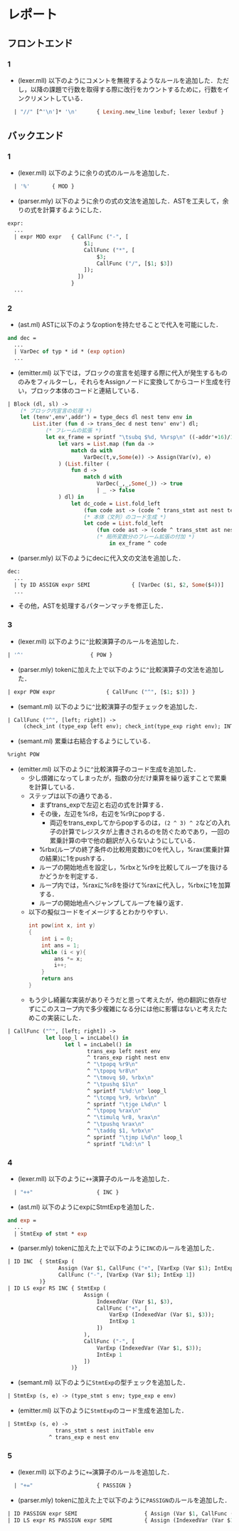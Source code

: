 # レポート

## フロントエンド

### 1

- (lexer.mll) 以下のようにコメントを無視するようなルールを追加した．ただし，以降の課題で行数を取得する際に改行をカウントするために，行数をインクリメントしている．
```ocaml
  | "//" [^'\n']* '\n'      { Lexing.new_line lexbuf; lexer lexbuf }
```



## バックエンド

### 1

- (lexer.mll) 以下のように余りの式のルールを追加した．
```ocaml
  | '%'       { MOD }
```

- (parser.mly) 以下のように余りの式の文法を追加した．ASTを工夫して，余りの式を計算するようにした．
```ocaml
expr:
  ...
  | expr MOD expr   { CallFunc ("-", [
                        $1;
                        CallFunc ("*", [
                            $3;
                            CallFunc ("/", [$1; $3])
                        ]);
                      ]) 
                    }
  ...
```

### 2

- (ast.ml) ASTに以下のようなoptionを持たせることで代入を可能にした．
```ocaml
and dec =
  ...
  | VarDec of typ * id * (exp option)
  ...
```

- (emitter.ml) 以下では，ブロックの宣言を処理する際に代入が発生するもののみをフィルターし，それらをAssignノードに変換してからコード生成を行い，ブロック本体のコードと連結している．
```ocaml
| Block (dl, sl) -> 
    (* ブロック内宣言の処理 *)
    let (tenv',env',addr') = type_decs dl nest tenv env in
        List.iter (fun d -> trans_dec d nest tenv' env') dl;
            (* フレームの拡張 *)
            let ex_frame = sprintf "\tsubq $%d, %%rsp\n" ((-addr'+16)/16*16) in
                let vars = List.map (fun da -> 
                    match da with
                        VarDec(t,v,Some(e)) -> Assign(Var(v), e)
                ) (List.filter (
                    fun d -> 
                        match d with 
                            VarDec(_,_,Some(_)) -> true
                            | _ -> false
                ) dl) in
                    let dc_code = List.fold_left 
                        (fun code ast -> (code ^ trans_stmt ast nest tenv' env')) "" vars in
                        (* 本体（文列）のコード生成 *)
                        let code = List.fold_left 
                            (fun code ast -> (code ^ trans_stmt ast nest tenv' env')) dc_code sl
                            (* 局所変数分のフレーム拡張の付加 *)
                                in ex_frame ^ code
```

- (parser.mly) 以下のようにdecに代入文の文法を追加した．
```ocaml
dec:
  ...
  | ty ID ASSIGN expr SEMI             { [VarDec ($1, $2, Some($4))] 
  ...
```

- その他，ASTを処理するパターンマッチを修正した．

### 3

- (lexer.mll) 以下のように`^`比較演算子のルールを追加した．
```ocaml
| '^'                     { POW }
```
- (parser.mly) tokenに加えた上で以下のように`^`比較演算子の文法を追加した．
```ocaml
| expr POW expr                { CallFunc ("^", [$1; $3]) }
```

- (semant.ml) 以下のように`^`比較演算子の型チェックを追加した．
```ocaml
| CallFunc ("^", [left; right]) -> 
     (check_int (type_exp left env); check_int(type_exp right env); INT)
```

- (semant.ml) 累乗は右結合するようにしている．
```ocaml
%right POW
```

- (emitter.ml) 以下のように`^`比較演算子のコード生成を追加した．
  - 少し煩雑になってしまったが，指数の分だけ乗算を繰り返すことで累乗を計算している．
  - ステップは以下の通りである．
    - まずtrans_expで左辺と右辺の式を計算する．
    - その後，左辺を%r8，右辺を%r9にpopする．
      - 両辺をtrans_expしてからpopするのは，`(2 ^ 3) ^ 2`などの入れ子の計算でレジスタが上書きされるのを防ぐためであり，一回の累乗計算の中で他の翻訳が入らないようにしている．
    - %rbx(ループの終了条件の比較用変数)に0を代入し，%rax(累乗計算の結果)に1をpushする．
    - ループの開始地点を設定し，%rbxと%r9を比較してループを抜けるかどうかを判定する．
    - ループ内では，%raxに%r8を掛けて%raxに代入し，%rbxに1を加算する．
    - ループの開始地点へジャンプしてループを繰り返す．
  - 以下の擬似コードをイメージするとわかりやすい．
    ```c
    int pow(int x, int y)
    {
        int i = 0;
        int ans = 1;
        while (i < y){
            ans *= x;
            i++;
        }
        return ans
    }
    ```
  - もう少し綺麗な実装がありそうだと思って考えたが，他の翻訳に依存せずにこのスコープ内で多少複雑になる分には他に影響はないと考えたためこの実装にした．

```ocaml
| CallFunc ("^", [left; right]) ->
            let loop_l = incLabel() in
                  let l = incLabel() in
                         trans_exp left nest env
                         ^ trans_exp right nest env
                         ^ "\tpopq %r9\n"
                         ^ "\tpopq %r8\n"
                         ^ "\tmovq $0, %rbx\n"
                         ^ "\tpushq $1\n"
                         ^ sprintf "L%d:\n" loop_l
                         ^ "\tcmpq %r9, %rbx\n"
                         ^ sprintf "\tjge L%d\n" l
                         ^ "\tpopq %rax\n"
                         ^ "\timulq %r8, %rax\n"
                         ^ "\tpushq %rax\n"
                         ^ "\taddq $1, %rbx\n"
                         ^ sprintf "\tjmp L%d\n" loop_l
                         ^ sprintf "L%d:\n" l
```

### 4

- (lexer.mll) 以下のように`++`演算子のルールを追加した．
```ocaml
  | "++"                    { INC }
```

- (ast.ml) 以下のようにexpにStmtExpを追加した．
```ocaml
and exp =
  ...
  | StmtExp of stmt * exp
```

- (parser.mly) tokenに加えた上で以下のように`INC`のルールを追加した．
```ocaml
| ID INC  { StmtExp (
                Assign (Var $1, CallFunc ("+", [VarExp (Var $1); IntExp 1])),
                CallFunc ("-", [VarExp (Var $1); IntExp 1])
          )}
| ID LS expr RS INC { StmtExp (
                        Assign (
                            IndexedVar (Var $1, $3),
                            CallFunc ("+", [
                                VarExp (IndexedVar (Var $1, $3));
                                IntExp 1
                            ])
                        ),
                        CallFunc ("-", [
                            VarExp (IndexedVar (Var $1, $3));
                            IntExp 1
                        ])
                    )}
```

- (semant.ml) 以下のように`StmtExp`の型チェックを追加した．
```ocaml
| StmtExp (s, e) -> (type_stmt s env; type_exp e env)
```

- (emitter.ml) 以下のように`StmtExp`のコード生成を追加した．
```ocaml
| StmtExp (s, e) ->
               trans_stmt s nest initTable env
             ^ trans_exp e nest env
```

### 5

- (lexer.mll) 以下のように`+=`演算子のルールを追加した．
```ocaml
  | "+="                    { PASSIGN }
```

- (parser.mly) tokenに加えた上で以下のように`PASSIGN`のルールを追加した．
```ocaml
| ID PASSIGN expr SEMI                     { Assign (Var $1, CallFunc ("+", [VarExp (Var $1); $3])) }
| ID LS expr RS PASSIGN expr SEMI          { Assign (IndexedVar (Var $1, $3), CallFunc ("+", [VarExp (IndexedVar (Var $1, $3)); $6])) }
```
